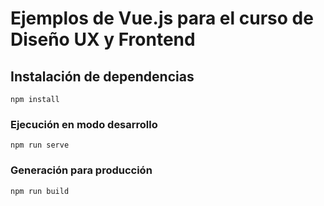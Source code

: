 # Ejemplos de Vue.js para el curso de Diseño UX y Frontend

## Instalación de dependencias
```
npm install
```

### Ejecución en modo desarrollo
```
npm run serve
```

### Generación para producción
```
npm run build
```
